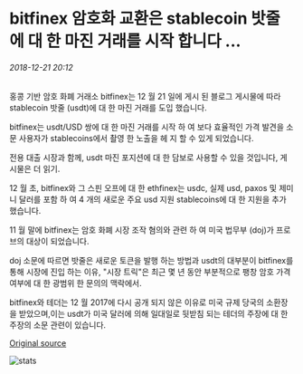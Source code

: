 # bitfinex 암호화 교환은 stablecoin 밧줄에 대 한 마진 거래를 시작 합니다 ...

###### 2018-12-21 20:12

홍콩 기반 암호 화폐 거래소 bitfinex는 12 월 21 일에 게시 된 블로그 게시물에 따라 stablecoin 밧줄 (usdt)에 대 한 마진 거래를 도입 했습니다.

bitfinex는 usdt/USD 쌍에 대 한 마진 거래를 시작 하 여 보다 효율적인 가격 발견을 소문 사용자가 stablecoins에서 촬영 한 노출을 헤 지 할 수 있게 되었습니다.

전용 대출 시장과 함께, usdt 마진 포지션에 대 한 담보로 사용할 수 있을 것입니다, 게시물은 더 읽기.

12 월 초, bitfinex와 그 스핀 오프에 대 한 ethfinex는 usdc, 실제 usd, paxos 및 제미니 달러를 포함 하 여 4 개의 새로운 주요 usd 지원 stablecoins에 대 한 지원을 추가 했습니다.

11 월 말에 bitfinex는 암호 화폐 시장 조작 혐의와 관련 하 여 미국 법무부 (doj)가 프로브의 대상이 되었습니다.

doj 소문에 따르면 밧줄은 새로운 토큰을 발행 하는 방법과 usdt의 대부분이 bitfinex를 통해 시장에 진입 하는 이유, "시장 트릭"은 최근 몇 년 동안 부분적으로 팽창 암호 가격 여부에 대 한 광범위 한 문의의 맥락에서.

bitfinex와 테더는 12 월 2017에 다시 공개 되지 않은 이유로 미국 규제 당국의 소환장을 받았으며,이는 usdt가 미국 달러에 의해 일대일로 뒷받침 되는 테더의 주장에 대 한 주장의 소문 관련이 있습니다.

[Original source](https://cointelegraph.com/news/bitfinex-crypto-exchange-launches-margin-trading-for-stablecoin-tether)

![stats](https://c.statcounter.com/11760860/0/a89fa40b/1/ "stats")